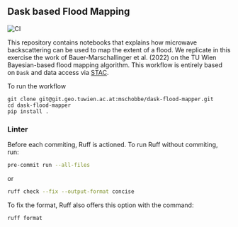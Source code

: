 ## Dask based Flood Mapping

![CI](https://github.com/TUW-GEO/dask-flood-mapper/actions/workflows/pytest.yml/badge.svg)

This repository contains notebooks that explains how microwave backscattering can be used to map the extent of a flood. We replicate in this exercise the work of Bauer-Marschallinger et al. (2022) on the TU Wien Bayesian-based flood mapping algorithm. This workflow is entirely based on `Dask` and data access via [STAC](https://stacspec.org/en).

To run the workflow

```
git clone git@git.geo.tuwien.ac.at:mschobbe/dask-flood-mapper.git
cd dask-flood-mapper
pip install .
```
### Linter

Before each commiting, Ruff is actioned. To run Ruff without commiting, run:

```bash
pre-commit run --all-files
```

or

```bash
ruff check --fix --output-format concise
```

To fix the format, Ruff also offers this option with the command:

```bash
ruff format
```